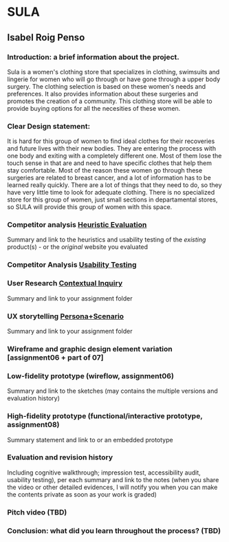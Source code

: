 # SULA
## Isabel Roig Penso


### Introduction: a brief information about the project. 
Sula is a women's clothing store that specializes in clothing, swimsuits and lingerie for women who will go through or have gone through a upper body surgery. The clothing selection is based on these women's needs and preferences. It also provides information about these surgeries and promotes the creation of a community. This clothing store will be able to provide buying options for all the necesities of these women.

### Clear Design statement: 
It is hard for this group of women to find ideal clothes for their recoveries and future lives with their new bodies. They are entering the process with one body and exiting with a completely different one. Most of them lose the touch sense in that are and need to have specific clothes that help them stay comfortable. Most of the reason these women go through these surgeries are related to breast cancer, and a lot of information has to be learned really quickly. There are a lot of things that they need to do, so they have very little time to look for adequate clothing. There is no specialized store for this group of women, just small sections in departamental stores, so SULA will provide this group of women with this space.


### Competitor analysis [Heuristic Evaluation](https://github.com/isabelroig/DH-150---Isabel-Roig-Penso/tree/main/Assignment01)
Summary and link to the heuristics and usability testing of the *existing* product(s) - or the *original* website you evaluated

### Competitor Analysis [Usability Testing](https://github.com/isabelroig/DH-150---Isabel-Roig-Penso/tree/main/Assignment02)

### User Research [Contextual Inquiry](https://github.com/isabelroig/DH-150---Isabel-Roig-Penso/tree/main/Assignment04)
Summary and link to your assignment folder

### UX storytelling [Persona+Scenario](https://github.com/isabelroig/DH-150---Isabel-Roig-Penso/tree/main/Assignment05)
Summary and link to your assignment folder

### Wireframe and graphic design element variation [assignment06 + part of 07]

### Low-fidelity prototype (wireflow, assignment06)
Summary and link to the sketches (may contains the multiple versions and evaluation history)

### High-fidelity prototype (functional/interactive prototype, assignment08)
Summary statement and link to or an embedded prototype

### Evaluation and revision history  
Including cognitive walkthrough; impression test, accessibility audit, usability testing), per each summary and link to the notes (when you share the video or other detailed evidences, I will notify you when you can make the contents private as soon as your work is graded)

### Pitch video (TBD)

### Conclusion: what did you learn throughout the process? (TBD)
